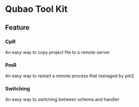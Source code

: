 # Qubao Tool Kit

## Feature

### CpR

An easy way to copy project file to a remote server

### PmR

An easy way to restart a remote process that managed by pm2

### Switching

An easy way to switching between schema and handler
